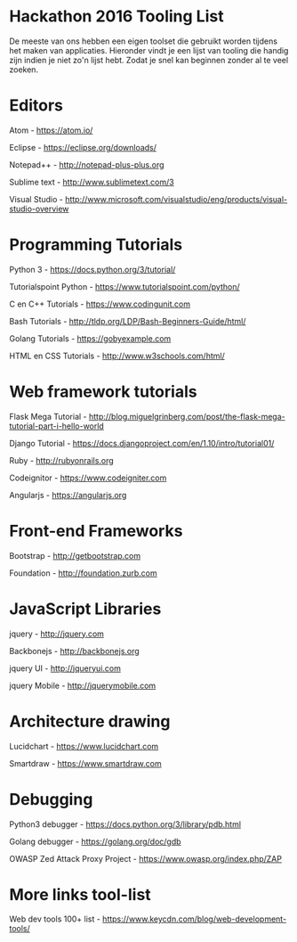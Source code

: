 # Hackathon 2016 Tooling List
De meeste van ons hebben een eigen toolset die gebruikt worden tijdens het maken van applicaties. Hieronder vindt
je een lijst van tooling die handig zijn indien je niet zo'n lijst hebt. Zodat je snel kan beginnen zonder al te
veel zoeken.



# Editors
Atom                            - https://atom.io/

Eclipse                         - https://eclipse.org/downloads/

Notepad++                       - http://notepad-plus-plus.org

Sublime text                    - http://www.sublimetext.com/3

Visual Studio                   - http://www.microsoft.com/visualstudio/eng/products/visual-studio-overview

# Programming Tutorials
Python 3                        - https://docs.python.org/3/tutorial/

Tutorialspoint Python           - https://www.tutorialspoint.com/python/

C en C++ Tutorials              - https://www.codingunit.com

Bash Tutorials                  - http://tldp.org/LDP/Bash-Beginners-Guide/html/

Golang Tutorials                - https://gobyexample.com

HTML en CSS Tutorials           -  http://www.w3schools.com/html/

# Web framework tutorials
Flask Mega Tutorial             - http://blog.miguelgrinberg.com/post/the-flask-mega-tutorial-part-i-hello-world

Django Tutorial                 - https://docs.djangoproject.com/en/1.10/intro/tutorial01/  

Ruby                            - http://rubyonrails.org

Codeignitor                     - https://www.codeigniter.com

Angularjs                       - https://angularjs.org

# Front-end Frameworks
Bootstrap                       - http://getbootstrap.com

Foundation                      - http://foundation.zurb.com

# JavaScript Libraries
jquery                          - http://jquery.com

Backbonejs                      - http://backbonejs.org

jquery UI                       - http://jqueryui.com

jquery Mobile                   - http://jquerymobile.com

#  Architecture  drawing
Lucidchart                      - https://www.lucidchart.com

Smartdraw                       - https://www.smartdraw.com

#  Debugging
Python3  debugger               -  https://docs.python.org/3/library/pdb.html

Golang  debugger                -  https://golang.org/doc/gdb

OWASP Zed Attack Proxy Project  -  https://www.owasp.org/index.php/ZAP


#  More links tool-list
Web dev tools 100+ list          - https://www.keycdn.com/blog/web-development-tools/
